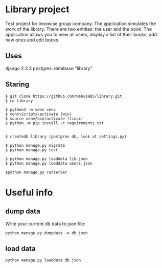 # Library project

Test project for innowise group company.
The application simulates the work of the library. 
There are two entities: the user and the book. 
The application allows you to view all users, 
display a list of their books, add new ones and 
edit books.

## Uses

django 2.2.3
postgres: database "library"

## Staring
```
$ git clone https://github.com/Nenu1985/library.git
$ cd library

$ python3 -m venv venv
$ venv\Scripts\activate (win)
$ source venv/bin/activate (linux)
$ python -m pip install -r requirements.txt


$ createdb library (postgres db, look at settings.py)

$ python manage.py migrate
$ python manage.py test

$ python manage.py loaddata lib.json
$ python manage.py loaddata users.json

$python manage.py runserver
```

# Useful info
## dump data
Write your current db data to json file:
```
python manage.py dumpdata -o db.json
```
## load data
````
python manage.py loaddata db.json
